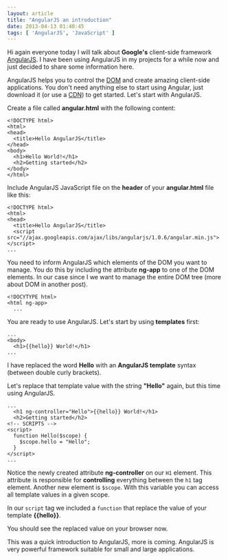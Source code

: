 ```yaml
---
layout: article
title: "AngularJS an introduction"
date: 2013-04-13 01:40:45
tags: [ 'AngularJS', 'JavaScript' ]
---
```

Hi again everyone today I will talk about **Google's** client-side framework [AngularJS](http://angularjs.org/). I have been using AngularJS in my projects for a while now and just decided to share some information here.

AngularJS helps you to control the [DOM](http://en.wikipedia.org/wiki/Document_Object_Model) and create amazing client-side applications. You don't need anything else to start using Angular, just download it (or use a [CDN](http://en.wikipedia.org/wiki/Content_delivery_network)) to get started. Let's start with AngularJS.

Create a file called **angular.html** with the following content:
  
    <!DOCTYPE html>
    <html>
    <head>
      <title>Hello AngularJS</title>
    </head>
    <body>
      <h1>Hello World!</h1>
      <h2>Getting started</h2>
    </body>
    </html>


Include AngularJS JavaScript file on the **header** of your **angular.html** file like this:

    <!DOCTYPE html>
    <html>
    <head>
      <title>Hello AngularJS</title>
      <script src="//ajax.googleapis.com/ajax/libs/angularjs/1.0.6/angular.min.js"></script>
    ...

You need to inform AngularJS which elements of the DOM you want to manage. You do this by including the attribute **ng-app** to one of the DOM elements. In our case since I we want to manage the entire DOM tree (more about DOM in another post).

    <!DOCYTYPE html>
    <html ng-app>
      ...

You are ready to use AngularJS. Let's start by using **templates** first:

    ...
    <body>
      <h1>{{hello}} World!</h1>
    ...

I have replaced the word **Hello** with an **AngularJS template** syntax (between double curly brackets).

Let's replace that template value with the string **"Hello"** again, but this time using AngularJS.

    ...
      <h1 ng-controller="Hello">{{hello}} World!</h1>
      <h2>Getting started</h2>
    <!-- SCRIPTS -->
    <script>
      function Hello($scope) {
        $scope.hello = "Hello";
      }
    </script>
    ...

Notice the newly created attribute **ng-controller** on our <code>H1</code> element. This attribute is responsible for **controlling** everything between the <code>h1</code> tag element. Another new element is <code>$scope</code>. With this variable you can access all template values in a given scope.

In our <code>script</code> tag we included a <code>function</code> that replace the value of your template **{{hello}}**.

You should see the replaced value on your browser now.

This was a quick introduction to AngularJS, more is coming. AngularJS is very powerful framework suitable for small and large applications.
